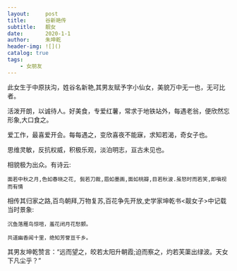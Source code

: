 ```yaml
---
layout:     post
title:      谷新艳传
subtitle:   靓女
date:       2020-1-1
author:     朱坤乾
header-img: ![]()
catalog: true
tags:
    - 女朋友
---
```



此女生于中原扶沟，姓谷名新艳,其男友赋予字小仙女，美貌万中无一也，无可比者。

活泼开朗，以诚待人。好美食，专爱红薯，常求于地铁站外，每遇老翁，便欣然忘形象,大口食之。

爱工作，最喜爱开会。每每遇之，变欣喜夜不能寐，求知若渴，奇女子也。

思维灵敏，反抗权威，积极乐观，淡泊明志，亘古未见也。

相貌极为出众。有诗云:

```
面若中秋之月,色如春晓之花, 鬓若刀裁,眉如墨画,面如桃瓣,目若秋波.虽怒时而若笑,即嗔视而有情

```

相传其归家之路,百鸟朝拜,万物复苏,百花争先开放,史学家坤乾书<靓女子>中记载当时景象:

```
沉鱼落雁鸟惊喧，羞花闭月花愁颤。

共道幽香闻十里，绝知芳誉亘千乡。

```

其男友坤乾赞言：“远而望之，皎若太阳升朝霞;迫而察之，灼若芙蕖出绿波。天女下凡尘乎？”




































